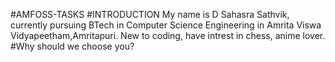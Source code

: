 #AMFOSS-TASKS
#INTRODUCTION
My name is D Sahasra Sathvik, currently pursuing BTech in Computer Science Engineering in Amrita Viswa Vidyapeetham,Amritapuri. New to coding, have intrest in chess, anime lover.
#Why should we choose you?

